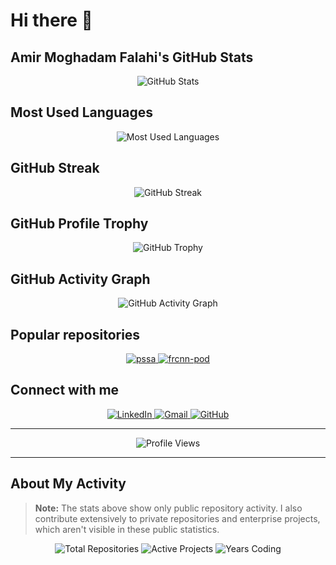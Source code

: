 # Hi there 👋

## Amir Moghadam Falahi's GitHub Stats

<div align="center">
  <img src="https://github-readme-stats.vercel.app/api?username=AmirMoghadamFalahi&show_icons=true&theme=radical&hide_border=true&bg_color=0D1117&title_color=58A6FF&text_color=FFFFFF&icon_color=58A6FF&include_all_commits=true" alt="GitHub Stats" />
</div>

## Most Used Languages

<div align="center">
  <img src="https://github-readme-stats.vercel.app/api/top-langs/?username=AmirMoghadamFalahi&layout=compact&theme=radical&hide_border=true&bg_color=0D1117&title_color=58A6FF&text_color=FFFFFF&include_all_commits=true" alt="Most Used Languages" />
</div>

## GitHub Streak

<div align="center">
  <img src="https://streak-stats.demolab.com/?user=AmirMoghadamFalahi&theme=radical&hide_border=true&background=0D1117&stroke=58A6FF&ring=58A6FF&fire=58A6FF&currStreakNum=FFFFFF&currStreakLabel=58A6FF&sideNums=FFFFFF&sideLabels=58A6FF&dates=FFFFFF" alt="GitHub Streak" />
</div>

## GitHub Profile Trophy

<div align="center">
  <img src="https://github-profile-trophy.vercel.app/?username=AmirMoghadamFalahi&theme=radical&no-frame=true&no-bg=true&margin-w=4&row=1&column=6" alt="GitHub Trophy" />
</div>

## GitHub Activity Graph

<div align="center">
  <img src="https://github-readme-activity-graph.vercel.app/graph?username=AmirMoghadamFalahi&theme=react-dark&hide_border=true&bg_color=0D1117&color=58A6FF&line=58A6FF&point=FFFFFF" alt="GitHub Activity Graph" />
</div>

## Popular repositories

<div align="center">
  <a href="https://github.com/AmirMoghadamFalahi/pssa">
    <img src="https://github-readme-stats.vercel.app/api/pin/?username=AmirMoghadamFalahi&repo=pssa&theme=radical&hide_border=true&bg_color=0D1117&title_color=58A6FF&text_color=FFFFFF" alt="pssa" />
  </a>
  <a href="https://github.com/AmirMoghadamFalahi/frcnn-pod">
    <img src="https://github-readme-stats.vercel.app/api/pin/?username=AmirMoghadamFalahi&repo=frcnn-pod&theme=radical&hide_border=true&bg_color=0D1117&title_color=58A6FF&text_color=FFFFFF" alt="frcnn-pod" />
  </a>
</div>

## Connect with me

<div align="center">
  <a href="https://linkedin.com/in/amirmoghadamfalahi" target="_blank">
    <img src="https://img.shields.io/badge/LinkedIn-0077B5?style=for-the-badge&logo=linkedin&logoColor=white" alt="LinkedIn" />
  </a>
  <a href="mailto:amir.moghadam.falahi@gmail.com">
    <img src="https://img.shields.io/badge/Gmail-D14836?style=for-the-badge&logo=gmail&logoColor=white" alt="Gmail" />
  </a>
  <a href="https://github.com/AmirMoghadamFalahi" target="_blank">
    <img src="https://img.shields.io/badge/GitHub-100000?style=for-the-badge&logo=github&logoColor=white" alt="GitHub" />
  </a>
</div>

---

<div align="center">
  <img src="https://komarev.com/ghpvc/?username=AmirMoghadamFalahi&style=flat-square&color=58A6FF" alt="Profile Views" />
</div>

---

## About My Activity

> **Note:** The stats above show only public repository activity. I also contribute extensively to private repositories and enterprise projects, which aren't visible in these public statistics.

<div align="center">
  <img src="https://img.shields.io/badge/Total%20Repositories-20+-blue?style=for-the-badge&logo=github" alt="Total Repositories" />
  <img src="https://img.shields.io/badge/Active%20Projects-10+-green?style=for-the-badge&logo=github" alt="Active Projects" />
  <img src="https://img.shields.io/badge/Years%20Coding-5+-orange?style=for-the-badge&logo=github" alt="Years Coding" />
</div>
